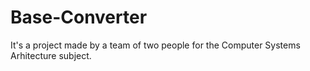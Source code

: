 # Base-Converter
It's a project made by a team of two people for the Computer Systems Arhitecture subject. 
